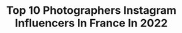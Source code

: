 ---
title: Top 10 Photographers Instagram Influencers In France In 2022
description: >-
  Find top photographers Instagram influencers in France in 2022. Most popular hashtags: #nikond5 #nikonusa #nikon.
platform: Instagram
hits: 1925
text_top: See the best Instagram accounts on inBeat.
text_bottom: inBeat has 1925 Instagram influencers like this in France for you to connect with.
profiles:
  - username: "ivskaya"
    fullname: >-
      Elena Iv-skaya
    bio: >-
      Photographer
    location: "France"
    followers: 27849
    engagement: 682
    commentsToLikes: 0.024267
    id: ck0ue3t6fkjt20i19p5txvw5k
    verified: false
    hashtags: "#elenaivskaya, #artist, #fashioneditorial, #lavender"
  - username: "marie_wynants"
    fullname: >-
      Marie Wynants
    bio: >-
      Photographer
    location: "France"
    followers: 31430
    engagement: 450
    commentsToLikes: 0.013973
    id: ck14gvo3579fr0i19hleb6zb0
    verified: true
    hashtags: "#samsunggalaxys20ultra, #janvaneyck, #lamgods"
  - username: "lukaszpukowiec"
    fullname: >-
      Lukasz Pukowiec
    bio: >-
      Photographer
    location: "France"
    followers: 27865
    engagement: 235
    commentsToLikes: 0.018745
    id: ck0w2pr8jpksw0i19xojx5bl2
    verified: false
    hashtags: "#outtake"
  - username: "stefano_spaziani"
    fullname: >-
      Stefano Spaziani
    bio: >-
      Photographer
    location: "France"
    followers: 16607
    engagement: 674
    commentsToLikes: 0.010303
    id: ckaozscijn6td0i781ftd8616
    verified: false
    hashtags: "#nikonargentina, #latinoamericacatolica, #iglesiacat, #biancoenero"
  - username: "kiran.nagendra"
    fullname: >-
      Kiran Nagendra
    bio: >-
      Photographer
    location: "France"
    followers: 9799
    engagement: 1140
    commentsToLikes: 0.028295
    id: ck6tzj4j7a03h0j71ey27cwcd
    verified: false
    hashtags: "#wildlifephotographer, #indianwildlifeofficial, #natgeoyourshot, #leopard"
  - username: "nikolaivonbismarck"
    fullname: >-
      Nikolai von Bismarck
    bio: >-
      Photographer
    location: "France"
    followers: 19943
    engagement: 363
    commentsToLikes: 0.034764
    id: ck6tzbuxq8sei0j71e1fq8bly
    verified: false
    hashtags: "#brutusmagazine, #thediorsessions, #shawnstussy, #leescratchperry"
  - username: "michaelthompsonstudio"
    fullname: >-
      Michael Thompson
    bio: >-
      Photographer
    location: "France"
    followers: 9121
    engagement: 808
    commentsToLikes: 0.025389
    id: ck6ube4un912m0j71pp99x9dq
    verified: false
    hashtags: ""
  - username: "saskiabzn"
    fullname: >-
      Saskia B.
    bio: >-
      28 yo ▲ 🇫🇷 🇧🇪 🇱🇺 Blogger ▲ Catlover ▲ Photographer ▲ Model 😻 @princess_mishka 🖤 🎥 http://www.youtube.com/saskiabzn Collab : contact@bruneagency.lu
    location: "France"
    followers: 7630
    engagement: 2221
    commentsToLikes: 0.099102
    id: ck8t0z0n7tuyl0j78cazxo5mm
    verified: false
    hashtags: "#altgirl, #grungelook, #harajukufashion, #egirl"
  - username: "lucymagination"
    fullname: >-
      Lucie
    bio: >-
      Photographer 📍France #seemelulu
    location: "France"
    followers: 7355
    engagement: 1941
    commentsToLikes: 0.075647
    id: ck55k8yt5yrhv0i11gdlcntca
    verified: false
    hashtags: "#blackouttuesday"
  - username: "tyciadchannel"
    fullname: >-
      Tycia
    bio: >-
      📸 Photographer ✨ Youtuber fashion&lifestyle 341k 📍 Localisation: Paris - Lille ✉️ tycia@soeuretteproductions.com MA DERNIÈRE VIDÉO APPART 👇🏼
    location: "France"
    followers: 204126
    engagement: 1123
    commentsToLikes: 0.030042
    id: ck14k5o8knun50i19bdtwj3jh
    verified: true
    hashtags: "#zerofeel, #duaforpepe, #besoindechangement, #sponsorise"
---